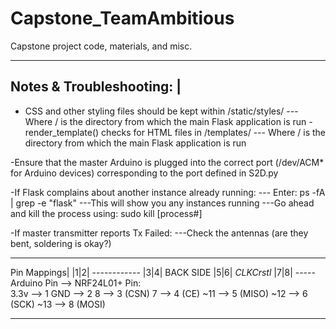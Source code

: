 # Capstone_TeamAmbitious
Capstone project code, materials, and misc.

-------------------------------------------------------------------------
Notes & Troubleshooting: |
-------------------------

- CSS and other styling files should be kept within /static/styles/ 
  --- Where / is the directory from which the main Flask application is run
-render_template() checks for HTML files in /templates/
  --- Where / is the directory from which the main Flask application is run
  
-Ensure that the master Arduino is plugged into the correct port (/dev/ACM* for Arduino devices) corresponding to the port defined in S2D.py


-If Flask complains about another instance already running:
  --- Enter: ps -fA | grep -e "flask" 
    ---This will show you any instances running
      ---Go ahead and kill the process using: sudo kill [process#]



-If master transmitter reports Tx Failed:
  ---Check the antennas (are they bent, soldering is okay?)

-------------------------------------------------------------------------
Pin Mappings| |1|2|
------------  |3|4|
  BACK SIDE   |5|6|
  *CLKCrstl*  |7|8|
              -----
Arduino Pin --> NRF24L01+ Pin:  
  3.3v --> 1
  GND --> 2
  8 --> 3 (CSN)
  7 --> 4 (CE)
  ~11 --> 5 (MISO)
  ~12 --> 6 (SCK)
  ~13 --> 8 (MOSI)
 
 
  
  
-------------------------------------------------------------------------
